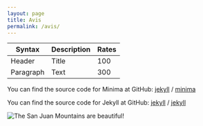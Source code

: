 ```yaml
---
layout: page
title: Avis
permalink: /avis/
---
```

| Syntax      | Description | Rates |
| ----------- | ----------- | ----- |
| Header      | Title       | 100   |
| Paragraph   | Text        | 300   |

You can find the source code for Minima at GitHub:
[jekyll][jekyll-organization] /
[minima](https://github.com/jekyll/minima)

You can find the source code for Jekyll at GitHub:
[jekyll][jekyll-organization] /
[jekyll](https://github.com/jekyll/jekyll)


[jekyll-organization]: https://github.com/jekyll
![The San Juan Mountains are beautiful!](/assets/images/san-juan-mountains.avif "San Juan Mountains")